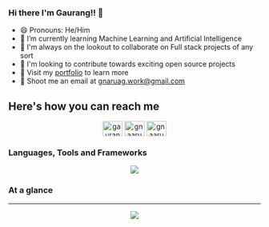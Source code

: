 ### Hi there I'm Gaurang!! 👋

- 😄 Pronouns: He/Him
- 🌱 I’m currently learning Machine Learning and Artificial Intelligence
- 👯 I'm always on the lookout to collaborate on Full stack projects of any sort
- 🐧 I'm looking to contribute towards exciting open source projects 
- 🎨 Visit my [portfolio](https://gnaaruag.netlify.app) to learn more
- 📧 Shoot me an email at [gnaruag.work@gmail.com](mailto:gnaruag.work@gmail.com)

## Here's how you can reach me
<div align="center">
  <a href="https://linkedin.com/gaurangratnaparkhi" target="blank"><img align="center" src="https://raw.githubusercontent.com/rahuldkjain/github-profile-readme-generator/master/src/images/icons/Social/linked-in-alt.svg" alt="gaurangratnaparkhi" height="30" width="40" /></a>
<a href="https://twitter.com/gnaaruag" target="blank"><img align="center" src="https://raw.githubusercontent.com/rahuldkjain/github-profile-readme-generator/master/src/images/icons/Social/twitter.svg" alt="gnaaruag" height="30" width="40" /></a>
<a href="https://instagram.com/gnaaruag" target="blank"><img align="center" src="https://raw.githubusercontent.com/rahuldkjain/github-profile-readme-generator/master/src/images/icons/Social/instagram.svg" alt="gnaaruag" height="30" width="40" /></a>
</div>



### Languages, Tools and Frameworks
<p align="center">
  <a href="https://skillicons.dev">
    <img src="https://skillicons.dev/icons?i=html,css,js,ts,java,python,mongo,express,react,nodejs,nextjs,postgres,mysql,sequelize,spring,tailwind,git,postman&perline=9" />
  </a>
</p>



### At a glance
---
<div align="center">
  <picture>
  <source
    srcset="https://github-readme-stats.vercel.app/api?username=gnaaruag&show_icons=true&theme=radical"
  />
  <img src="https://github-readme-stats.vercel.app/api?username=gnaaruag&show_icons=true&theme=radical" />
</picture>

<!--
<div align="center">
  <a href="https://github.com/gnaaryag">
  <img align="center" src="https://github-readme-streak-stats.herokuapp.com/?user=gnaaruag&theme=radical" />
</a>
</div>
-->

</div>




<!--
**gnaaruag/gnaaruag** is a ✨ _special_ ✨ repository because its `README.md` (this file) appears on your GitHub profile.
[![HTML 5](https://img.shields.io/badge/HTML5-black?style=for-the-badge&logo=html5&logoColor=white)](https://github.com/gnaaruag)

Here are some ideas to get you started:
--!>
